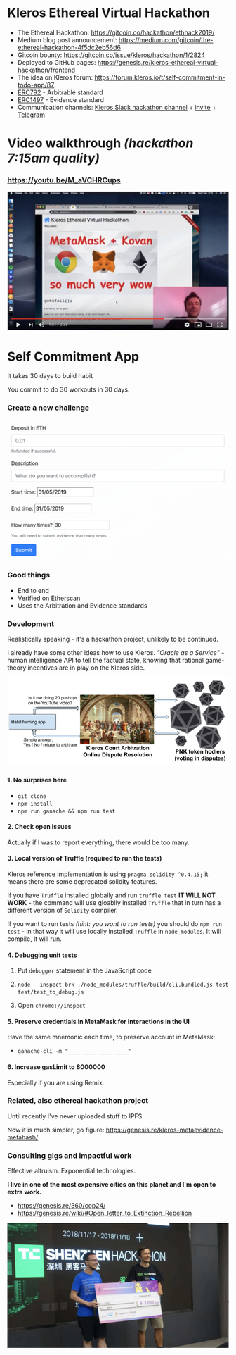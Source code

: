 # Kleros Ethereal Virtual Hackathon

* The Ethereal Hackathon: https://gitcoin.co/hackathon/ethhack2019/
* Medium blog post announcement: https://medium.com/gitcoin/the-ethereal-hackathon-4f5dc2eb56d6
* Gitcoin bounty: https://gitcoin.co/issue/kleros/hackathon/1/2824
* Deployed to GitHub pages: https://genesis.re/kleros-ethereal-virtual-hackathon/frontend
* The idea on Kleros forum: https://forum.kleros.io/t/self-commitment-in-todo-app/87
* [ERC792](https://github.com/ethereum/EIPs/issues/792) - Arbitrable standard
* [ERC1497](https://github.com/ethereum/EIPs/issues/1497) - Evidence standard
* Communication channels: <a href="https://kleros.slack.com/messages/hackathon/">Kleros Slack hackathon channel</a> + <a href="https://slack.kleros.io/">invite</a> + <a href="https://t.me/kleros">Telegram</a>

# Video walkthrough _(hackathon 7:15am quality)_

### https://youtu.be/M_aVCHRCups

[![](youtube.jpg?raw=true "YouTube thumbnail")](https://youtu.be/M_aVCHRCups)

# Self Commitment App

It takes 30 days to build habit

You commit to do 30 workouts in 30 days.

### Create a new challenge

![](create-new-challenge.png?raw=true "Create new challenge")

<!---
But... Sometimes life happens.

1. Early morning international flight across several timezones
2. Battery out of juice
3. Running out of storage
4. Not pressing record button
5. Internet too slow to upload
6. Anything really, life happens, especially if you are a guy like me.

It is OK to upload 2 videos a day later. If you do 30 workouts in 30 days and you miss one day and do 2x the following one - it's OK with me, it's perfectly acceptable outcome.

To keep it simple - we are not doing an appeal process. It's not $1m on the line, it's a workout that you can do in 15 minutes. Just do it again and this time make sure there are no doubts.

It may happen that jurors will reject the submission. That is OK too. I believe in incentives and training of Klerors jurors to sufficiently tell whether your submission was valid in the first place.

-->

### Good things

* End to end
* Verified on Etherscan
* Uses the Arbitration and Evidence standards

### Development

Realistically speaking - it's a hackathon project, unlikely to be continued.

I already have some other ideas how to use Kleros. *"Oracle as a Service"* - human intelligence API to tell the factual state, knowing that rational game-theory incentives are in play on the Kleros side. 

![](kleros-simple-use-case.png?raw=true "simple Kleros")

#### 1. No surprises here

* `git clone`
* `npm install`
* `npm run ganache && npm run test`

#### 2. Check open issues

Actually if I was to report everything, there would be too many. 

#### 3. Local version of Truffle (required to run the tests)
Kleros reference implementation is using `pragma solidity ^0.4.15;` it means there are some deprecated solidity features.

If you have `Truffle` installed globally and run `truffle test` **IT WILL NOT WORK** - the command will use gloablly installed `Truffle` that in turn has a different version of `Solidity` compiler.

If you want to run tests *(hint: you want to run tests)* you should do `npm run test` - in that way it will use locally installed `Truffle` in `node_modules`. It will compile, it will run.

#### 4. Debugging unit tests

1. Put `debugger` statement in the JavaScript code

2. `node --inspect-brk ./node_modules/truffle/build/cli.bundled.js test test/test_to_debug.js`

3. Open `chrome://inspect`

#### 5. Preserve credentials in MetaMask for interactions in the UI

Have the same mnemonic each time, to preserve account in MetaMask:
* `ganache-cli -m "____ ____ ____ ____"`

#### 6. Increase gasLimit to 8000000

Especially if you are using Remix.


<!--- 

### Similar Projects

Idea is by no means original. The difference - using decentralized architecture and Kleros arbitration and evidence standards.

* Reminds me: https://gofuckingdoit.com/
* Pavlock
* Stickk
* Anticharity - giving money to orphanage in Africa doesn't feel as bad as neo-nazi-hitler-legacy-institute

(especially if they have public record of donors)

-->

### Related, also ethereal hackathon project

Until recently I've never uploaded stuff to IPFS.

Now it is much simpler, go figure: https://genesis.re/kleros-metaevidence-metahash/

### Consulting gigs and impactful work

Effective altruism. Exponential technologies. 

**I live in one of the most expensive cities on this planet and I'm open to extra work.**

* https://genesis.re/360/cop24/
* https://genesis.re/wiki/#Open_letter_to_Extinction_Rebellion

![](shenzhen-hackathon.png?raw=true "Shenzhen hackathon")